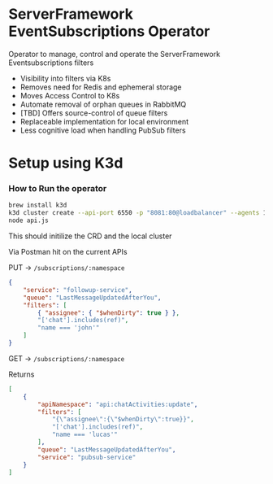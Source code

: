 # ServerFramework EventSubscriptions Operator
Operator to manage, control and operate the ServerFramework Eventsubscriptions filters
- Visibility into filters via K8s
- Removes need for Redis and ephemeral storage
- Moves Access Control to K8s
- Automate removal of orphan queues in RabbitMQ
- [TBD] Offers source-control of queue filters
- Replaceable implementation for local environment
- Less cognitive load when handling PubSub filters

# Setup using K3d
### How to Run the operator
```zsh
brew install k3d
k3d cluster create --api-port 6550 -p "8081:80@loadbalancer" --agents 1
node api.js
```

This should initilize the CRD and the local cluster

Via Postman hit on the current APIs

PUT -> `/subscriptions/:namespace`

```json
{
    "service": "followup-service",
    "queue": "LastMessageUpdatedAfterYou",
    "filters": [
        { "assignee": { "$whenDirty": true } },
        "['chat'].includes(ref)",
        "name === 'john'"
    ]
}
```

GET -> `/subscriptions/:namespace`

Returns
```json
[
    {
        "apiNamespace": "api:chatActivities:update",
        "filters": [
            "{\"assignee\":{\"$whenDirty\":true}}",
            "['chat'].includes(ref)",
            "name === 'lucas'"
        ],
        "queue": "LastMessageUpdatedAfterYou",
        "service": "pubsub-service"
    }
]
```
